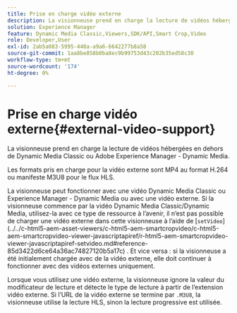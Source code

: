 ```yaml
---
title: Prise en charge vidéo externe
description: La visionneuse prend en charge la lecture de vidéos hébergées en dehors de Dynamic Media Classic ou Adobe Experience Manager - Dynamic Media.
solution: Experience Manager
feature: Dynamic Media Classic,Viewers,SDK/API,Smart Crop,Video
role: Developer,User
exl-id: 2ab5a083-5995-440a-a9a6-6642277b8a58
source-git-commit: 1aa8be858b0ba8ec9b99753d43c202b35ed58c30
workflow-type: tm+mt
source-wordcount: '174'
ht-degree: 0%

---
```


# Prise en charge vidéo externe{#external-video-support}

La visionneuse prend en charge la lecture de vidéos hébergées en dehors de Dynamic Media Classic ou Adobe Experience Manager - Dynamic Media.

Les formats pris en charge pour la vidéo externe sont MP4 au format H.264 ou manifeste M3U8 pour le flux HLS.

La visionneuse peut fonctionner avec une vidéo Dynamic Media Classic ou Experience Manager - Dynamic Media ou avec une vidéo externe. Si la visionneuse commence par la vidéo Dynamic Media Classic/Dynamic Media, utilisez-la avec ce type de ressource à l’avenir, il n’est pas possible de charger une vidéo externe dans cette visionneuse à l’aide de [`setVideo`]
(../../c-html5-aem-asset-viewers/c-html5-aem-smartcropvideo/c-html5-aem-smartcropvideo-viewer-javascriptapiref/r-html5-aem-smartcropvideo-viewer-javascriptapiref-setvideo.md#reference-85d3422d6ce64a36ac74827120b5a17c) . Et vice versa : si la visionneuse a été initialement chargée avec de la vidéo externe, elle doit continuer à fonctionner avec des vidéos externes uniquement.

Lorsque vous utilisez une vidéo externe, la visionneuse ignore la valeur du modificateur de lecture et détecte le type de lecture à partir de l’extension vidéo externe. Si l’URL de la vidéo externe se termine par `.M3U8`, la visionneuse utilise la lecture HLS, sinon la lecture progressive est utilisée.
